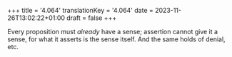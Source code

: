 +++
title = '4.064'
translationKey = '4.064'
date = 2023-11-26T13:02:22+01:00
draft = false
+++

Every proposition must <em>already</em> have a sense; assertion cannot give it a sense, for what it asserts is the sense itself. And the same holds of denial, etc.
